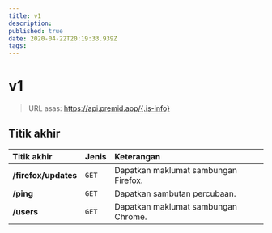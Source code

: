 ```yaml
---
title: v1
description:
published: true
date: 2020-04-22T20:19:33.939Z
tags:
---
```


# v1

> URL asas: https://api.premid.app/{.is-info}


## Titik akhir

<table>
  <thead>
    <tr>
      <th style="text-align:left">Titik akhir</th>
      <th style="text-align:left">Jenis</th>
      <th style="text-align:left">Keterangan</th>
    </tr>
  </thead>
  <tbody>
    <tr>
      <td style="text-align:left"><b>/firefox/updates</b>
      </td>
      <td style="text-align:left"><code>GET</code></td>
      <td style="text-align:left">Dapatkan maklumat sambungan Firefox.</td>
    </tr>
    <tr>
      <td style="text-align:left"><b>/ping</b>
      </td>
      <td style="text-align:left"><code>GET</code></td>
      <td style="text-align:left">Dapatkan sambutan percubaan.</td>
    </tr>
    <tr>
      <td style="text-align:left"><b>/users</b>
      </td>
      <td style="text-align:left"><code>GET</code></td>
      <td style="text-align:left">Dapatkan maklumat sambungan Chrome.</td>
    </tr>
  </tbody>
</table>

